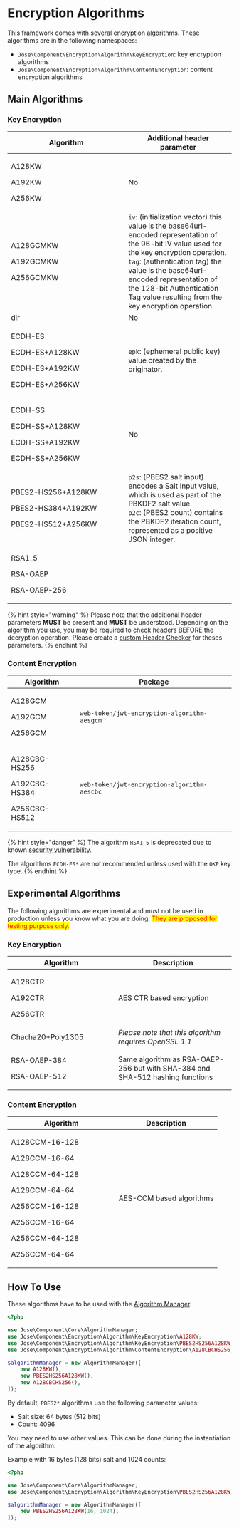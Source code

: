# Encryption Algorithms

This framework comes with several encryption algorithms. These algorithms are in the following namespaces:

* `Jose\Component\Encryption\Algorithm\KeyEncryption`: key encryption algorithms
* `Jose\Component\Encryption\Algorithm\ContentEncryption`: content encryption algorithms

## Main Algorithms

### Key Encryption

<table><thead><tr><th width="247.89966436130516">Algorithm</th><th>Additional header parameter</th></tr></thead><tbody><tr><td><p>A128KW</p><p>A192KW</p><p>A256KW</p></td><td>No</td></tr><tr><td><p>A128GCMKW</p><p>A192GCMKW</p><p>A256GCMKW</p></td><td><code>iv</code>:  (initialization vector) this value is the base64url-encoded representation of the 96-bit IV value used for the key encryption operation.<br><code>tag</code>: (authentication tag) the value is the base64url-encoded representation of the 128-bit Authentication Tag value resulting from the key encryption operation.</td></tr><tr><td>dir</td><td>No</td></tr><tr><td><p>ECDH-ES</p><p>ECDH-ES+A128KW</p><p>ECDH-ES+A192KW</p><p>ECDH-ES+A256KW</p></td><td><code>epk</code>: (ephemeral public key) value created by the originator.</td></tr><tr><td><p>ECDH-SS</p><p>ECDH-SS+A128KW</p><p>ECDH-SS+A192KW</p><p>ECDH-SS+A256KW</p></td><td>No</td></tr><tr><td><p>PBES2-HS256+A128KW</p><p>PBES2-HS384+A192KW</p><p>PBES2-HS512+A256KW</p></td><td><code>p2s</code>: (PBES2 salt input) encodes a Salt Input value, which is used as part of the PBKDF2 salt value.<br><code>p2c</code>: (PBES2 count) contains the PBKDF2 iteration count, represented as a positive JSON integer.</td></tr><tr><td><p>RSA1_5</p><p>RSA-OAEP</p><p>RSA-OAEP-256 </p></td><td></td></tr></tbody></table>

{% hint style="warning" %}
Please note that the additional header parameters **MUST** be present and **MUST** be understood. Depending on the algorithm you use, you may be required to check headers BEFORE the decryption operation. Please create a [custom Header Checker](../header-checker.md) for theses parameters.
{% endhint %}

### Content Encryption

| Algorithm                                                    | Package                                     |
| ------------------------------------------------------------ | ------------------------------------------- |
| <p>A128GCM</p><p>A192GCM</p><p>A256GCM</p>                   | `web-token/jwt-encryption-algorithm-aesgcm` |
| <p>A128CBC-HS256</p><p>A192CBC-HS384</p><p>A256CBC-HS512</p> | `web-token/jwt-encryption-algorithm-aescbc` |

{% hint style="danger" %}
The algorithm `RSA1_5` is deprecated due to known [security vulnerability](https://en.wikipedia.org/wiki/Adaptive\_chosen-ciphertext\_attack).

The algorithms `ECDH-ES*` are not recommended unless used with the `OKP` key type.
{% endhint %}

## Experimental Algorithms

The following algorithms are experimental and must not be used in production unless you know what you are doing. <mark style="color:red;">They are proposed for testing purpose only.</mark>

### Key Encryption

<table><thead><tr><th width="225">Algorithm</th><th>Description</th></tr></thead><tbody><tr><td><p>A128CTR</p><p>A192CTR</p><p>A256CTR</p></td><td>AES CTR based encryption</td></tr><tr><td>Chacha20+Poly1305</td><td><em>Please note that this algorithm requires OpenSSL 1.1</em></td></tr><tr><td><p>RSA-OAEP-384</p><p>RSA-OAEP-512</p></td><td>Same algorithm as RSA-OAEP-256 but with SHA-384 and SHA-512 hashing functions</td></tr></tbody></table>

### Content Encryption

<table><thead><tr><th width="226">Algorithm</th><th>Description</th></tr></thead><tbody><tr><td><p>A128CCM-16-128</p><p>A128CCM-16-64</p><p>A128CCM-64-128</p><p>A128CCM-64-64</p><p></p><p>A256CCM-16-128</p><p>A256CCM-16-64</p><p>A256CCM-64-128</p><p>A256CCM-64-64</p></td><td>AES-CCM based algorithms</td></tr></tbody></table>

## How To Use

These algorithms have to be used with the [Algorithm Manager](../algorithm-management-jwa.md).

```php
<?php

use Jose\Component\Core\AlgorithmManager;
use Jose\Component\Encryption\Algorithm\KeyEncryption\A128KW;
use Jose\Component\Encryption\Algorithm\KeyEncryption\PBES2HS256A128KW;
use Jose\Component\Encryption\Algorithm\ContentEncryption\A128CBCHS256;

$algorithmManager = new AlgorithmManager([
    new A128KW(),
    new PBES2HS256A128KW(),
    new A128CBCHS256(),
]);
```

By default, `PBES2*` algorithms use the following parameter values:

* Salt size: 64 bytes (512 bits)
* Count: 4096&#x20;

You may need to use other values. This can be done during the instantiation of the algorithm:

Example with 16 bytes (128 bits) salt and 1024 counts:

```php
<?php

use Jose\Component\Core\AlgorithmManager;
use Jose\Component\Encryption\Algorithm\KeyEncryption\PBES2HS256A128KW;

$algorithmManager = new AlgorithmManager([
    new PBES2HS256A128KW(16, 1024),
]);
```
